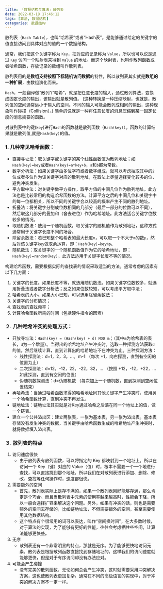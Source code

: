```yaml
---
title: 「数据结构与算法」散列表
date: 2022-03-18 17:46:12
tags: [算法, 数据结构]
categories: 数据结构
---
```


散列表（`Hash Table`），也叫“哈希表”或者“Hash表”。是能够通过给定的关键字的值直接访问到具体对应的值的一个数据结构。

通常，我们把这个关键字称为 `Key`，把对应的记录称为 `Value`，所以也可以说是通过 `Key` 访问一个映射表来得到 `Value` 的地址。而这个映射表，也叫作散列函数或者哈希函数，存放记录的数组叫作散列表。

散列表用的是**数组支持按照下标随机访问数据**的特性，所以散列表其实就是**数组的一种扩展**，由数组演化而来。
<!-- more -->

`Hash`，一般翻译做“散列”/“哈希”，就是把任意长度的输入，通过散列算法，变换成固定长度的输出，该输出就是散列值。
(这种转换是一种压缩映射，也就是，散列值的空间通常远小于输入的空间，不同的输入可能会散列成相同的输出，这种现象叫作碰撞（Collision）。)
简单的说就是一种将任意长度的消息压缩到某一固定长度的消息摘要的函数。

对散列表中的键(`key`)进行`Hash`的函数就是散列函数（`Hash(key)`）。函数的计算结果就是散列值,就是`Hash(key)`的值。

### 1. 几种常见哈希函数：
+ 直接寻址法：取关键字或关键字的某个线性函数值为散列地址；如`Hash(key)=key`或者`Hash(key)=a*key+b`，`a`和`b`都为常数。
+ 数字分析法：如果关键字由多位字符或者数字组成，就可以考虑抽取其中的`2`位或者多位作为该关键字对应的散列地址，在取法上尽量选择变化较多的位，避免冲突发生。
+ 平方取中法：对关键字做平方操作，取平方值的中间几位作为散列地址。此方法也是比较常用的构造哈希函数的方法。计算平方之后的中间几位和关键字中的每一位都相关，所以不同的关键字会以较高的概率产生不同的散列地址。
+ 折叠法：将关键字分割成位数相同的几部分（最后一部分的位数可以不同），然后取这几部分的叠加和（舍去进位）作为哈希地址。此方法适合关键字位数较多的情况。
+ 取随机数法：使用一个随机函数，取关键字的随机值作为散列地址，这种方式通常用于关键字长度不同的场合。
+ 除留余数法：若已知整个哈希表的最大长度`m`，可以取一个不大于`m`的数`p`，然后对该关键字`key`做取余运算，即：`Hash(key)=key%p`。
+ 随机数法：取关键字的一个随机函数值作为它的哈希地址，即：`Hash(key)=random(key)`，此方法适用于关键字长度不等的情况。

构建哈希函数，需要根据实际的查找表的情况采取适当的方法。通常考虑的因素有以下几方面：
1. 关键字的长度。如果长度不等，就选用随机数法。如果关键字位数较多，就选用折叠法或者数字分析法；反之如果位数较短，可以考虑平方取中法；
2. 哈希表的大小。如果大小已知，可以选用除留余数法；
3. 关键字的分布情况；
4. 查找表的查找频率；
5. 计算哈希函数所需的时间（包括硬件指令的因素）


### ２. 几种哈希冲突的处理方式：
+ 开放寻址法：`Hash(key) = (Hash(key) + d) MOD m`；（其中`m`为哈希表的表长，`d`为一个增量）。当得出的哈希地址产生冲突时，选取一种探测方法获取`d`的值，然后继续计算，直到计算出的哈希地址不在冲突为止。三种探测方法：
    - 线性探测法：d=1，2，3，…，m-1 （每次 +1，向右探测，直到有空闲的位置为止）
    - 二次探测法：d=12，-12，22，-22，32，… （按照 +12，-12，+22，…如此探测，直到有空闲的位置）
    - 伪随机数探测法：d=伪随机数 （每次加上一个随机数，直到探测到空闲位置结束）
+ 再哈希法：当通过哈希函数求得的哈希地址同其他关键字产生冲突时，使用另一个哈希函数计算，直到冲突不再发生。
+ 链地址法：链地址法其实就是对Key通过哈希之后落在同一个地址上的值，做一个链表。
+ 建立一个公共溢出区：建立两张表，一张为基本表，另一张为溢出表。基本表存储没有发生冲突的数据，当关键字由哈希函数生成的哈希地址产生冲突时，就将数据填入溢出表。


### ３. 散列表的特点
1. 访问速度很快
    + 由于散列表有散列函数，可以将指定的 Key 都映射到一个地址上，所以在访问一个 Key（键）对应的 Value（值）时，根本不需要一个一个地进行查找，可以直接跳到那个地址。所以我们在对散列表进行添加、删除、修改、查找等任何操作时，速度都很快。
2. 需要额外的空间
    + 首先，散列表实际上是存不满的，如果一个散列表刚好能够存满，那么肯定是个巧合。而且当散列表中元素的使用率越来越高时，性能会下降，所以一般会选择扩容来解决这个问题。另外，如果有冲突的话，则也是需要额外的空间去存储的，比如链地址法，不但需要额外的空间，甚至需要使用其他数据结构。
    + 这个特点有个很常用的词可以表达，叫作“空间换时间”，在大多数时候，对于算法的实现，为了能够有更好的性能，往往会考虑牺牲些空间，让算法能够更快些。
3. 无序
    + 散列表还有一个非常明显的特点，那就是无序。为了能够更快地访问元素，散列表是根据散列函数直接找到存储地址的，这样我们的访问速度就能够更快，但是对于有序访问却没有办法应对。
4. 可能会产生碰撞
    + 没有完美的散列函数，无论如何总会产生冲突，这时就需要采用冲突解决方案，这也使散列表更加复杂。通常在不同的高级语言的实现中，对于冲突的解决方案不一定一样。


